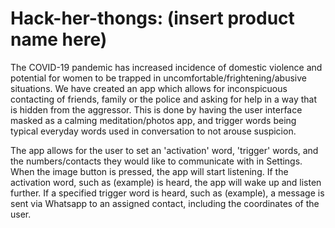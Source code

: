 # Hack-her-thongs: (insert product name here)

The COVID-19 pandemic has increased incidence of domestic violence and potential for women to be trapped in uncomfortable/frightening/abusive situations. We have created an app which allows for inconspicuous contacting of friends, family or the police and asking for help in a way that is hidden from the aggressor. This is done by having the user interface masked as a calming meditation/photos app, and trigger words being typical everyday words used in conversation to not arouse suspicion. 

The app allows for the user to set an 'activation' word, 'trigger' words, and the numbers/contacts they would like to communicate with in Settings. When the image button is pressed, the app will start listening. If the activation word, such as (example) is heard, the app will wake up and listen further. If a specified trigger word is heard, such as (example), a message is sent via Whatsapp to an assigned contact, including the coordinates of the user. 


